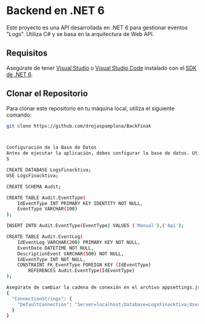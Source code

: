 # Backend en .NET 6

Este proyecto es una API desarrollada en .NET 6 para gestionar eventos "Logs". Utiliza C# y se basa en la arquitectura de Web API.

## Requisitos

Asegúrate de tener [Visual Studio](https://visualstudio.microsoft.com/) o [Visual Studio Code](https://code.visualstudio.com/) instalado con el [SDK de .NET 6](https://dotnet.microsoft.com/download/dotnet/6.0).

## Clonar el Repositorio

Para clonar este repositorio en tu máquina local, utiliza el siguiente comando:

```bash
git clone https://github.com/drojaspamplona/BackFinak



Configuración de la Base de Datos
Antes de ejecutar la aplicación, debes configurar la base de datos. Utiliza el siguiente script SQL para crear la base de datos y las tablas necesarias:
S

CREATE DATABASE LogsFinacktiva;
USE LogsFinacktiva;

CREATE SCHEMA Audit;

CREATE TABLE Audit.EventType(
    IdEventType INT PRIMARY KEY IDENTITY NOT NULL,
    EventType VARCHAR(100)
);

INSERT INTO Audit.EventType(EventType) VALUES ('Manual'),('Api');

CREATE TABLE Audit.EventLog(
    IdEventLog VARCHAR(200) PRIMARY KEY NOT NULL,
    EventDate DATETIME NOT NULL,
    DescriptionEvent VARCHAR(500) NOT NULL,
    IdEventType INT NOT NULL,
    CONSTRAINT FK_EventType FOREIGN KEY (IdEventType)
        REFERENCES Audit.EventType(IdEventType)
);

Asegúrate de cambiar la cadena de conexión en el archivo appsettings.json para que coincida con tu configuración de base de datos. El archivo debe tener un formato similar al siguiente:
{
  "ConnectionStrings": {
    "DefaultConnection": "Server=localhost;Database=LogsFinacktiva;User Id=usuario;Password=contraseña;"
  }
}
